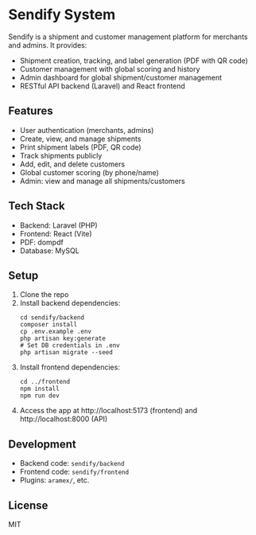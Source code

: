 # Sendify System

Sendify is a shipment and customer management platform for merchants and admins. It provides:

- Shipment creation, tracking, and label generation (PDF with QR code)
- Customer management with global scoring and history
- Admin dashboard for global shipment/customer management
- RESTful API backend (Laravel) and React frontend

## Features

- User authentication (merchants, admins)
- Create, view, and manage shipments
- Print shipment labels (PDF, QR code)
- Track shipments publicly
- Add, edit, and delete customers
- Global customer scoring (by phone/name)
- Admin: view and manage all shipments/customers

## Tech Stack

- Backend: Laravel (PHP)
- Frontend: React (Vite)
- PDF: dompdf
- Database: MySQL

## Setup

1. Clone the repo
2. Install backend dependencies:
   ```
   cd sendify/backend
   composer install
   cp .env.example .env
   php artisan key:generate
   # Set DB credentials in .env
   php artisan migrate --seed
   ```
3. Install frontend dependencies:
   ```
   cd ../frontend
   npm install
   npm run dev
   ```
4. Access the app at http://localhost:5173 (frontend) and http://localhost:8000 (API)

## Development

- Backend code: `sendify/backend`
- Frontend code: `sendify/frontend`
- Plugins: `aramex/`, etc.

## License

MIT
